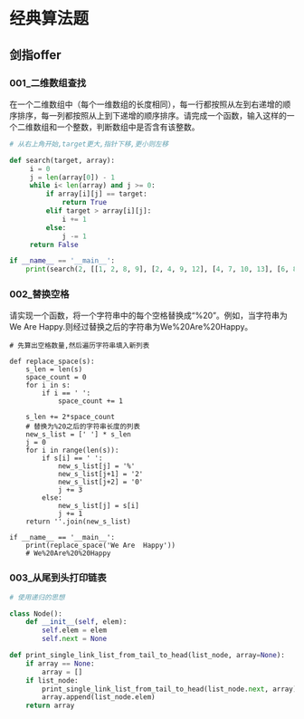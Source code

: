 # 经典算法题

## 剑指offer

### 001_二维数组查找

在一个二维数组中（每个一维数组的长度相同），每一行都按照从左到右递增的顺序排序，每一列都按照从上到下递增的顺序排序。请完成一个函数，输入这样的一个二维数组和一个整数，判断数组中是否含有该整数。

```Python
# 从右上角开始,target更大,指针下移,更小则左移

def search(target, array):
     i = 0
     j = len(array[0]) - 1
     while i< len(array) and j >= 0:
         if array[i][j] == target:
             return True
         elif target > array[i][j]:
             i += 1
         else:
             j -= 1
     return False

if __name__ == '__main__':
    print(search(2, [[1, 2, 8, 9], [2, 4, 9, 12], [4, 7, 10, 13], [6, 8, 11, 15]]))
```

### 002_替换空格

请实现一个函数，将一个字符串中的每个空格替换成“%20”。例如，当字符串为We Are  Happy.则经过替换之后的字符串为We%20Are%20Happy。

```shell
# 先算出空格数量,然后遍历字符串填入新列表

def replace_space(s):
    s_len = len(s)
    space_count = 0
    for i in s:
        if i == ' ':
            space_count += 1

    s_len += 2*space_count
    # 替换为%20之后的字符串长度的列表
    new_s_list = [' '] * s_len
    j = 0
    for i in range(len(s)):
        if s[i] == ' ':
            new_s_list[j] = '%'
            new_s_list[j+1] = '2'
            new_s_list[j+2] = '0'
            j += 3
        else:
            new_s_list[j] = s[i]
            j += 1
    return ''.join(new_s_list)

if __name__ == '__main__':
    print(replace_space('We Are  Happy'))
    # We%20Are%20%20Happy
```

### 003_从尾到头打印链表

```python
# 使用递归的思想

class Node():
    def __init__(self, elem):
        self.elem = elem
        self.next = None

def print_single_link_list_from_tail_to_head(list_node, array=None):
    if array == None:
        array = []
    if list_node:
        print_single_link_list_from_tail_to_head(list_node.next, array)
        array.append(list_node.elem)
    return array
```
